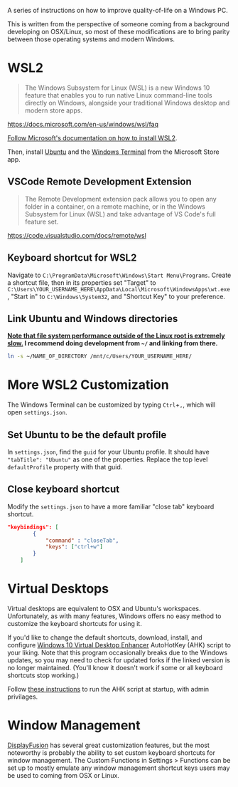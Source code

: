 A series of instructions on how to improve quality-of-life on a Windows PC.

This is written from the perspective of someone coming from a background developing on OSX/Linux, so most of these modifications are to bring parity between those operating systems and modern Windows.

# WSL2

> The Windows Subsystem for Linux (WSL) is a new Windows 10 feature that enables you to run native Linux command-line tools directly on Windows, alongside your traditional Windows desktop and modern store apps.

https://docs.microsoft.com/en-us/windows/wsl/faq

[Follow Microsoft's documentation on how to install WSL2](https://docs.microsoft.com/en-us/windows/wsl/wsl2-install).

Then, install [Ubuntu](https://www.microsoft.com/en-us/p/ubuntu-1804-lts/9n9tngvndl3q) and the [Windows Terminal](https://www.microsoft.com/en-us/p/windows-terminal-preview/9n0dx20hk701) from the Microsoft Store app.

## VSCode Remote Development Extension

> The Remote Development extension pack allows you to open any folder in a container, on a remote machine, or in the Windows Subsystem for Linux (WSL) and take advantage of VS Code's full feature set.

https://code.visualstudio.com/docs/remote/wsl

## Keyboard shortcut for WSL2

Navigate to `C:\ProgramData\Microsoft\Windows\Start Menu\Programs`. Create a shortcut file, then in its properties set "Target" to `C:\Users\YOUR_USERNAME_HERE\AppData\Local\Microsoft\WindowsApps\wt.exe`, "Start in" to `C:\Windows\System32`, and "Shortcut Key" to your preference.

## Link Ubuntu and Windows directories

**[Note that file system performance outside of the Linux root is extremely slow.](https://github.com/microsoft/WSL/issues/4197) I recommend doing development from `~/` and linking from there.**

```bash
ln -s ~/NAME_OF_DIRECTORY /mnt/c/Users/YOUR_USERNAME_HERE/
```

# More WSL2 Customization

The Windows Terminal can be customized by typing `Ctrl`+`,`, which will open `settings.json`.

## Set Ubuntu to be the default profile

In `settings.json`, find the `guid` for your Ubuntu profile. It should have `"tabTitle": "Ubuntu"` as one of the properties. Replace the top level `defaultProfile` property with that guid.

## Close keyboard shortcut

Modify the `settings.json` to have a more familiar "close tab" keyboard shortcut.

```json
"keybindings": [
        {
            "command" : "closeTab",
            "keys": ["ctrl+w"]
        }
    ]
```

# Virtual Desktops

Virtual desktops are equivalent to OSX and Ubuntu's workspaces. Unfortunately, as with many features, Windows offers no easy method to customize the keyboard shortcuts for using it.

If you'd like to change the default shortcuts, download, install, and configure [Windows 10 Virtual Desktop Enhancer](https://github.com/mkrnr/keymap) AutoHotKey (AHK) script to your liking. Note that this program occasionally breaks due to the Windows updates, so you may need to check for updated forks if the linked version is no longer maintained. (You'll know it doesn't work if some or all keyboard shortcuts stop working.)

Follow [these instructions](https://blog.danskingdom.com/get-autohotkey-script-to-run-as-admin-at-startup/) to run the AHK script at startup, with admin privilages.

# Window Management

[DisplayFusion](https://www.displayfusion.com/) has several great customization features, but the most noteworthy is probably the ability to set custom keyboard shortcuts for window management. The Custom Functions in Settings > Functions can be set up to mostly emulate any window management shortcut keys users may be used to coming from OSX or Linux.